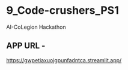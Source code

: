 # 9_Code-crushers_PS1
AI-CoLegion Hackathon

## APP URL -

https://gwpetiaxuojgpunfadntca.streamlit.app/
